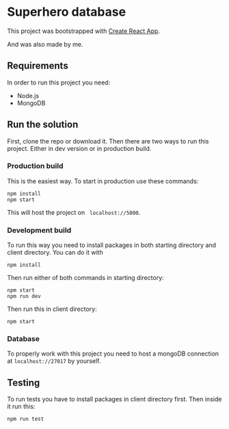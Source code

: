 # Superhero database

This project was bootstrapped with [Create React App](https://github.com/facebook/create-react-app).

And was also made by me.

## Requirements

In order to run this project you need:

- Node.js
- MongoDB

## Run the solution

First, clone the repo or download it. Then there are two ways to run this project. Either in dev version or in production build.

### Production build

This is the easiest way. To start in production use these commands:

```
npm install
npm start
```

This will host the project on ` localhost://5000`.

### Development build

To run this way you need to install packages in both starting directory and client directory. You can do it with
```
npm install
```

Then run either of both commands in starting directory:
```
npm start
npm run dev
```

Then run this in client directory:

```
npm start
```

### Database

To properly work with this project you need to host a mongoDB connection at `localhost://27017` by yourself.

## Testing

To run tests you have to install packages in client directory first. Then inside it run this:

```
npm run test
```